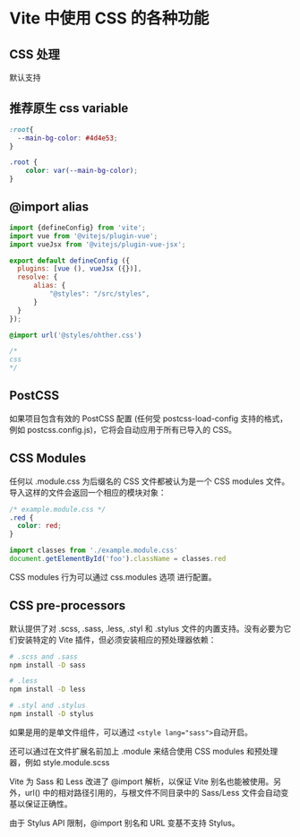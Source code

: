 # Vite 中使用 CSS 的各种功能

## CSS 处理

默认支持

## 推荐原生 css variable

```css
:root{
  --main-bg-color: #4d4e53;
}

.root {
    color: var(--main-bg-color);
}
```

## @import alias

```js
import {defineConfig} from 'vite';
import vue from '@vitejs/plugin-vue';
import vueJsx from '@vitejs/plugin-vue-jsx';

export default defineConfig ({
  plugins: [vue (), vueJsx ({})],
  resolve: {
      alias: {
          "@styles": "/src/styles",
      }
  }
});
```

```css
@import url('@styles/ohther.css')

/*
css
*/
```

## PostCSS

如果项目包含有效的 PostCSS 配置 (任何受 postcss-load-config 支持的格式，例如 postcss.config.js)，它将会自动应用于所有已导入的 CSS。

## CSS Modules

任何以 .module.css 为后缀名的 CSS 文件都被认为是一个 CSS modules 文件。导入这样的文件会返回一个相应的模块对象：

```css
/* example.module.css */
.red {
  color: red;
}
```

```js
import classes from './example.module.css'
document.getElementById('foo').className = classes.red
```

CSS modules 行为可以通过 css.modules 选项 进行配置。

## CSS pre-processors

默认提供了对 .scss, .sass, .less, .styl 和 .stylus 文件的内置支持。没有必要为它们安装特定的 Vite 插件，但必须安装相应的预处理器依赖：

```bash
# .scss and .sass
npm install -D sass

# .less
npm install -D less

# .styl and .stylus
npm install -D stylus
```

如果是用的是单文件组件，可以通过 `<style lang="sass">`自动开启。

还可以通过在文件扩展名前加上 .module 来结合使用 CSS modules 和预处理器，例如 style.module.scss

Vite 为 Sass 和 Less 改进了 @import 解析，以保证 Vite 别名也能被使用。另外，url() 中的相对路径引用的，与根文件不同目录中的 Sass/Less 文件会自动变基以保证正确性。

由于 Stylus API 限制，@import 别名和 URL 变基不支持 Stylus。
